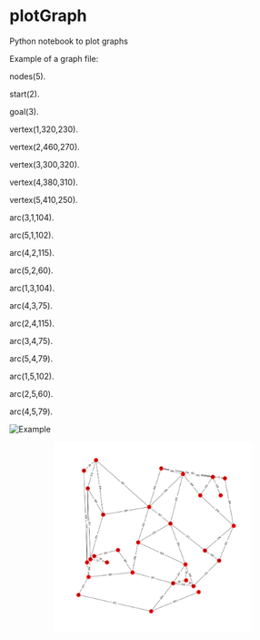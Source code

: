# plotGraph
Python notebook to plot graphs

Example of a graph file:

nodes(5).

start(2).

goal(3).

vertex(1,320,230).

vertex(2,460,270).

vertex(3,300,320).

vertex(4,380,310).

vertex(5,410,250).

arc(3,1,104).

arc(5,1,102).

arc(4,2,115).

arc(5,2,60).

arc(1,3,104).

arc(4,3,75).

arc(2,4,115).

arc(3,4,75).

arc(5,4,79).

arc(1,5,102).

arc(2,5,60).

arc(4,5,79).

![Example](https://github.com/SandraCastilloPriego/plotGraph/graph.png)

<p align="center">
  <img src="graph.png" width="350"/>
</p>
